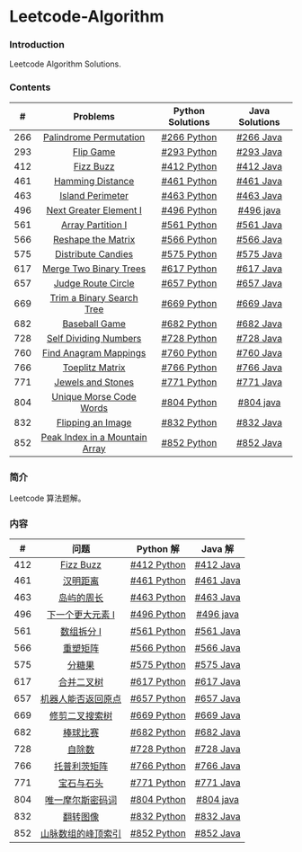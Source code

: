 # Leetcode-Algorithm

### Introduction

Leetcode Algorithm Solutions.

### Contents

|  #  | Problems | Python Solutions | Java Solutions |
|:---:|:--------:|:----------------:|:--------------:|
| 266 | [Palindrome Permutation](https://leetcode.com/problems/palindrome-permutation/description/) | [#266 Python](leetcode_py/problem266/) | [#266 Java](leetcode_java/problem266/) |
| 293 | [Flip Game](https://leetcode.com/problems/flip-game/description/) | [#293 Python](leetcode_py/problem293/) | [#293 Java](leetcode_java/problem293/) |
| 412 | [Fizz Buzz](https://leetcode.com/problems/fizz-buzz/description/) | [#412 Python](leetcode_py/problem412/) | [#412 Java](leetcode_java/problem412/) |
| 461 | [Hamming Distance](https://leetcode.com/problems/hamming-distance/description/) | [#461 Python](leetcode_py/problem461/) | [#461 Java](leetcode_java/problem461/) |
| 463 | [Island Perimeter](https://leetcode.com/problems/island-perimeter/description/) | [#463 Python](leetcode_py/problem463/) | [#463 Java](leectode_java/problem463/) |
| 496 | [Next Greater Element I](https://leetcode.com/problems/next-greater-element-i/description/) | [#496 Python](leetcode_py/problem496/) | [#496 java](leetcode_java/problem496/) |
| 561 | [Array Partition I](https://leetcode.com/problems/array-partition-i/description/) | [#561 Python](leetcode_py/problem561/) | [#561 Java](leetcode_java/problem561/) |
| 566 | [Reshape the Matrix](https://leetcode.com/problems/reshape-the-matrix/description/) | [#566 Python](leetcode_py/problem566/) | [#566 Java](leetcode_java/problem566/) |
| 575 | [Distribute Candies](https://leetcode.com/problems/distribute-candies/description/) | [#575 Python](leetcode_py/problem575/) | [#575 Java](leetcode_java/problem575/) |
| 617 | [Merge Two Binary Trees](https://leetcode.com/problems/merge-two-binary-trees/description/) | [#617 Python](leetcode_py/problem617/) | [#617 Java](leetcode_java/problem617/) |
| 657 | [Judge Route Circle](https://leetcode.com/problems/judge-route-circle/description/) | [#657 Python](leetcode_py/problem657/) | [#657 Java](leetcode_java/problem657/) |
| 669 | [Trim a Binary Search Tree](https://leetcode.com/problems/trim-a-binary-search-tree/description/) | [#669 Python](leetcode_py/problem669/) | [#669 Java](leetcode_java/problem669/) |
| 682 | [Baseball Game](https://leetcode.com/problems/baseball-game/description/) | [#682 Python](leetcode_py/problem682/) | [#682 Java](leetcode_java/problem682/) |
| 728 | [Self Dividing Numbers](https://leetcode.com/problems/self-dividing-numbers/description/) | [#728 Python](leetcode_py/problem728/) | [#728 Java](leetcode_java/) |
| 760 | [Find Anagram Mappings](https://leetcode.com/problems/find-anagram-mappings/description/) | [#760 Python](leetcode_py/problem760/) |  [#760 Java](leetcode_java/problem760/) |
| 766 | [Toeplitz Matrix](https://leetcode.com/problems/toeplitz-matrix/description/) | [#766 Python](leetcode_py/problem766/) | [#766 Java](leetcode_java/problem766/) |
| 771 | [Jewels and Stones](https://leetcode.com/problems/jewels-and-stones/description/) | [#771 Python](leetcode_py/problem771/) | [#771 Java](leetcode_java/problem771/) |
| 804 | [Unique Morse Code Words](https://leetcode.com/problems/unique-morse-code-words/description/) | [#804 Python](leetcode_py/problem804/) | [#804 java](leetcode_java/problem804/) |
| 832 | [Flipping an Image](https://leetcode.com/problems/flipping-an-image/solution/) | [#832 Python](leetcode_py/problem832/) | [#832 Java](leetcode_java/problem832/) |
| 852 | [Peak Index in a Mountain Array](https://leetcode.com/problems/peak-index-in-a-mountain-array/description/) | [#852 Python](leetcode_py/problem852/) | [#852 Java](leetcode_java/problem852/) |

### 简介

Leetcode 算法题解。

### 内容

|  #  | 问题 | Python 解 | Java 解 |
|:---:|:--------:|:----------------:|:--------------:|
| 412 | [Fizz Buzz](https://leetcode-cn.com/problems/fizz-buzz/description/) | [#412 Python](leetcode_py/problem412/) | [#412 Java](leetcode_java/problem412/) |
| 461 | [汉明距离](https://leetcode-cn.com/problems/hamming-distance/description/) | [#461 Python](leetcode_py/problem461/) | [#461 Java](leetcode_java/problem461/) |
| 463 | [岛屿的周长](https://leetcode-cn.com/problems/island-perimeter/description/) | [#463 Python](leetcode_py/problem463/) | [#463 Java](leectode_java/problem463/) |
| 496 | [下一个更大元素 I](https://leetcode-cn.com/problems/next-greater-element-i/description/) | [#496 Python](leetcode_py/problem496/) | [#496 java](leetcode_java/problem496/) |
| 561 | [数组拆分 I](https://leetcode-cn.com/problems/array-partition-i/description/) | [#561 Python](leetcode_py/problem561/) | [#561 Java](leetcode_java/problem561/) |
| 566 | [重塑矩阵](https://leetcode-cn.com/problems/reshape-the-matrix/description/) | [#566 Python](leetcode_py/problem566/) | [#566 Java](leetcode_java/problem566/) |
| 575 | [分糖果](https://leetcode-cn.com/problems/distribute-candies/description/) | [#575 Python](leetcode_py/problem575/) | [#575 Java](leetcode_java/problem575/) |
| 617 | [合并二叉树](https://leetcode-cn.com/problems/merge-two-binary-trees/description/) | [#617 Python](leetcode_py/problem617/) | [#617 Java](leetcode_java/problem617/) |
| 657 | [机器人能否返回原点](https://leetcode-cn.com/problems/robot-return-to-origin/description/) | [#657 Python](leetcode_py/problem657/) | [#657 Java](leetcode_java/problem657/) |
| 669 | [修剪二叉搜索树](https://leetcode-cn.com/problems/trim-a-binary-search-tree/) | [#669 Python](leetcode_py/problem669/) | [#669 Java](leetcode_java/problem669/) |
| 682 | [棒球比赛](https://leetcode-cn.com/problems/baseball-game/description/) | [#682 Python](leetcode_py/problem682/) | [#682 Java](leetcode_java/problem682/) |
| 728 | [自除数](https://leetcode-cn.com/problems/self-dividing-numbers/description/) | [#728 Python](leetcode_py/problem728/) | [#728 Java](leetcode_java/) |
| 766 | [托普利茨矩阵](https://leetcode-cn.com/problems/toeplitz-matrix/description/) | [#766 Python](leetcode_py/problem766/) | [#766 Java](leetcode_java/problem766/) |
| 771 | [宝石与石头](https://leetcode-cn.com/problems/jewels-and-stones/description/) | [#771 Python](leetcode_py/problem771/) | [#771 Java](leetcode_java/problem771/) |
| 804 | [唯一摩尔斯密码词](https://leetcode-cn.com/problems/unique-morse-code-words/description/) | [#804 Python](leetcode_py/problem804/) | [#804 java](leetcode_java/problem804/) |
| 832 | [翻转图像](https://leetcode-cn.com/problems/flipping-an-image/description/) | [#832 Python](leetcode_py/problem832/) | [#832 Java](leetcode_java/problem832/) |
| 852 | [山脉数组的峰顶索引](https://leetcode-cn.com/problems/peak-index-in-a-mountain-array/description/) | [#852 Python](leetcode_py/problem852/) | [#852 Java](leetcode_java/problem852/) |